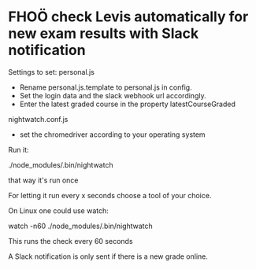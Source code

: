 # FHOÖ check Levis automatically for new exam results with Slack notification

Settings to set:
personal.js
- Rename personal.js.template to personal.js in config. 
- Set the login data and the slack webhook url accordingly.
- Enter the latest graded course in the property latestCourseGraded

nightwatch.conf.js
- set the chromedriver according to your operating system

Run it:

./node_modules/.bin/nightwatch

that way it's run once

For letting it run every x seconds choose a tool of your choice. 

On Linux one could use watch:

watch -n60 ./node_modules/.bin/nightwatch

This runs the check every 60 seconds

A Slack notification is only sent if there is a new grade online.
